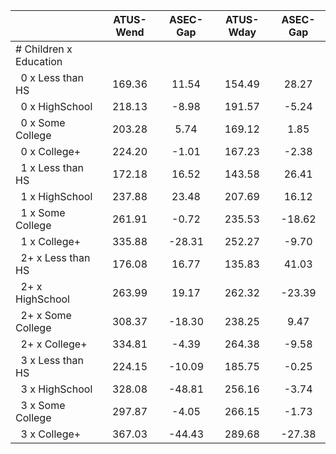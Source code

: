 
|                      |    ATUS-Wend |     ASEC-Gap |    ATUS-Wday |     ASEC-Gap |
| -------------------- | :----------: | :----------: | :----------: | :----------: |
| # Children x Education |              |              |              |              |
| &nbsp;&nbsp;0 x Less than HS |       169.36 |        11.54 |       154.49 |        28.27 |
| &nbsp;&nbsp;0 x HighSchool |       218.13 |        -8.98 |       191.57 |        -5.24 |
| &nbsp;&nbsp;0 x Some College |       203.28 |         5.74 |       169.12 |         1.85 |
| &nbsp;&nbsp;0 x College+ |       224.20 |        -1.01 |       167.23 |        -2.38 |
| &nbsp;&nbsp;1 x Less than HS |       172.18 |        16.52 |       143.58 |        26.41 |
| &nbsp;&nbsp;1 x HighSchool |       237.88 |        23.48 |       207.69 |        16.12 |
| &nbsp;&nbsp;1 x Some College |       261.91 |        -0.72 |       235.53 |       -18.62 |
| &nbsp;&nbsp;1 x College+ |       335.88 |       -28.31 |       252.27 |        -9.70 |
| &nbsp;&nbsp;2+ x Less than HS |       176.08 |        16.77 |       135.83 |        41.03 |
| &nbsp;&nbsp;2+ x HighSchool |       263.99 |        19.17 |       262.32 |       -23.39 |
| &nbsp;&nbsp;2+ x Some College |       308.37 |       -18.30 |       238.25 |         9.47 |
| &nbsp;&nbsp;2+ x College+ |       334.81 |        -4.39 |       264.38 |        -9.58 |
| &nbsp;&nbsp;3 x Less than HS |       224.15 |       -10.09 |       185.75 |        -0.25 |
| &nbsp;&nbsp;3 x HighSchool |       328.08 |       -48.81 |       256.16 |        -3.74 |
| &nbsp;&nbsp;3 x Some College |       297.87 |        -4.05 |       266.15 |        -1.73 |
| &nbsp;&nbsp;3 x College+ |       367.03 |       -44.43 |       289.68 |       -27.38 |

